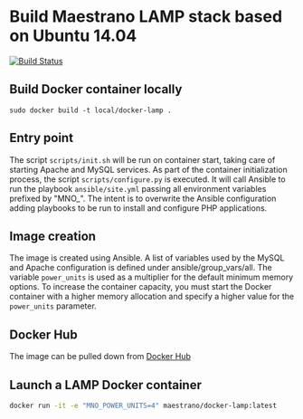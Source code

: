 # Build Maestrano LAMP stack based on Ubuntu 14.04

[![Build Status](https://travis-ci.org/maestrano/docker-lamp.svg?branch=develop)](https://travis-ci.org/maestrano/docker-lamp)

## Build Docker container locally
`sudo docker build -t local/docker-lamp .`

## Entry point
The script `scripts/init.sh` will be run on container start, taking care of starting Apache and MySQL services.
As part of the container initialization process, the script `scripts/configure.py` is executed. It will call Ansible to run the playbook `ansible/site.yml` passing all environment variables prefixed by "MNO_". The intent is to overwrite the Ansible configuration adding playbooks to be run to install and configure PHP applications.

## Image creation
The image is created using Ansible. A list of variables used by the MySQL and Apache configuration is defined under ansible/group_vars/all. The variable `power_units` is used as a multiplier for the default minimum memory options. To increase the container capacity, you must start the Docker container with a higher memory allocation and specify a higher value for the `power_units` parameter.

## Docker Hub
The image can be pulled down from [Docker Hub](https://registry.hub.docker.com/u/maestrano/docker-lamp/)

## Launch a LAMP Docker container
```bash
docker run -it -e "MNO_POWER_UNITS=4" maestrano/docker-lamp:latest
 ```
